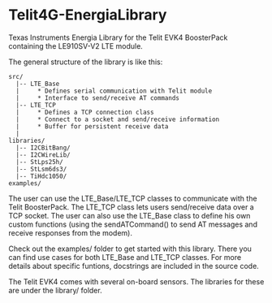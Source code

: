 # Telit4G-EnergiaLibrary
Texas Instruments Energia Library for the Telit EVK4 BoosterPack containing the LE910SV-V2 LTE module.

The general structure of the library is like this:

```
src/
  |-- LTE_Base
  |     * Defines serial communication with Telit module
  |     * Interface to send/receive AT commands
  |-- LTE_TCP
  |     * Defines a TCP connection class
  |     * Connect to a socket and send/receive information
  |     * Buffer for persistent receive data
  |
libraries/
  |-- I2CBitBang/
  |-- I2CWireLib/
  |-- StLps25h/
  |-- StLsm6ds3/
  |-- TiHdc1050/
examples/
```

The user can use the LTE_Base/LTE_TCP classes to communicate with the Telit BoosterPack. The LTE_TCP class lets users send/receive data over a TCP socket. The user can also use the LTE_Base class to define his own custom functions (using the sendATCommand() to send AT messages and receive responses from the modem).

Check out the examples/ folder to get started with this library. There you can find use cases for both LTE_Base and LTE_TCP classes. For more details about specific funtions, docstrings are included in the source code.

The Telit EVK4 comes with several on-board sensors. The libraries for these are under the library/ folder.
